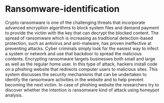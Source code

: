 # Ransomware-identification
Crypto ransomware is one of the challenging threats that incorporate advanced encryption algorithms to block system files and demand payment to provide the victim with the key that can decrypt the blocked content. The spread of ransomware which is increasing as traditional detection-based protection, such as antivirus and anti-malware, has proven ineffective at preventing attacks. Cyber criminals simply look for the easiest way to infect a system or network and use that backdoor to spread the malicious contents. Encrypting ransomware targets businesses both small and large as well as the regular home user. In this type of attack, hackers install code on a phishing website that redirects computer users to malicious sites. This system discusses the security mechanisms that can be undertaken to identify the ransomware activities in the website and to help prevent becoming the next victim. In case of phishing website the researchers try to discover whether the intention is ransomware kind of attack using honeypot analysis. 

